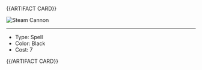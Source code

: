 <!-- ======================================

How to Contribute: https://ggs.wiki/r/howto

Artifact-specific info: https://github.com/GGS-ORG/artifact/blob/master/README.md

====================================== -->


{{ARTIFACT CARD}}

<!-- Card image goes here. -->

![Steam Cannon](https://i.imgur.com/CaS8c2z.png)

---

<!-- Card description goes here. -->

* Type: Spell
* Color: Black
* Cost: 7

{{/ARTIFACT CARD}}
